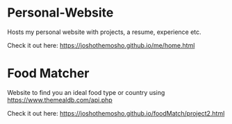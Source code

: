 # Personal-Website
Hosts my personal website with projects, a resume, experience etc.

Check it out here: https://joshothemosho.github.io/me/home.html

# Food Matcher
Website to find you an ideal food type or country using https://www.themealdb.com/api.php

Check it out here: https://joshothemosho.github.io/foodMatch/project2.html
